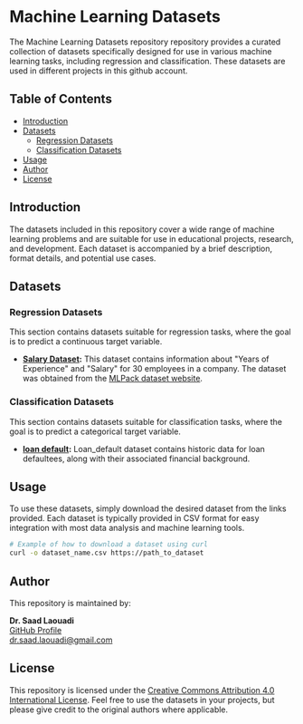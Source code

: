 # Machine Learning Datasets

The Machine Learning Datasets repository repository provides a curated collection of datasets specifically designed for use in various machine learning tasks, including regression and classification. These datasets are used in different projects in this github account. 

## Table of Contents

- [Introduction](#introduction)
- [Datasets](#datasets)
  - [Regression Datasets](#regression-datasets)
  - [Classification Datasets](#classification-datasets)
- [Usage](#usage)
- [Author](#author)
- [License](#license)

## Introduction

The datasets included in this repository cover a wide range of machine learning problems and are suitable for use in educational projects, research, and development. Each dataset is accompanied by a brief description, format details, and potential use cases.

## Datasets

### Regression Datasets

This section contains datasets suitable for regression tasks, where the goal is to predict a continuous target variable.

- **[Salary Dataset](https://github.com/dr-saad-la/datasets/blob/main/salary.csv):** This dataset contains information about "Years of Experience" and "Salary" for 30 employees in a company. The dataset was obtained from the [MLPack dataset website](https://datasets.mlpack.org/Salary_Data.csv).


### Classification Datasets

This section contains datasets suitable for classification tasks, where the goal is to predict a categorical target variable.

- **[loan default](https://github.com/dr-saad-la/datasets/blob/main/loan_default.csv):** Loan_default dataset contains historic data for loan defaultees, along with their associated financial background.


## Usage

To use these datasets, simply download the desired dataset from the links provided. Each dataset is typically provided in CSV format for easy integration with most data analysis and machine learning tools.

```sh
# Example of how to download a dataset using curl
curl -o dataset_name.csv https://path_to_dataset
```

## Author

This repository is maintained by:

**Dr. Saad Laouadi**  
[GitHub Profile](https://github.com/yourprofile)  
[dr.saad.laouadi@gmail.com](mailto:dr.saad.laouadi@gmail.com)

## License

This repository is licensed under the [Creative Commons Attribution 4.0 International License](https://creativecommons.org/licenses/by/4.0/). Feel free to use the datasets in your projects, but please give credit to the original authors where applicable.


